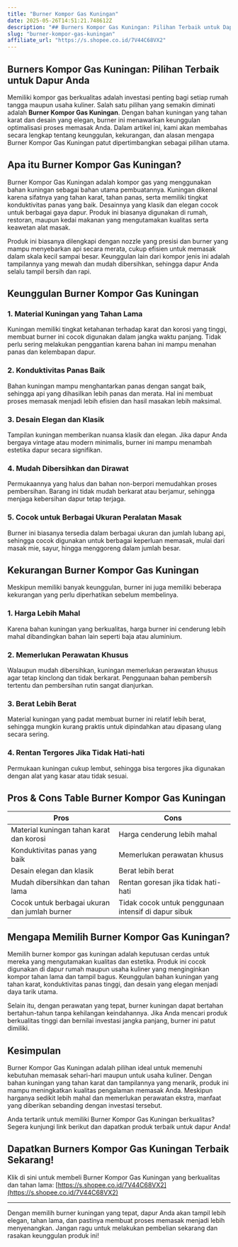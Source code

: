 ```yaml
---
title: "Burner Kompor Gas Kuningan"
date: 2025-05-26T14:51:21.748612Z
description: "## Burners Kompor Gas Kuningan: Pilihan Terbaik untuk Dapur Anda..."
slug: "burner-kompor-gas-kuningan"
affiliate_url: "https://s.shopee.co.id/7V44C68VX2"
---
```

## Burners Kompor Gas Kuningan: Pilihan Terbaik untuk Dapur Anda

Memiliki kompor gas berkualitas adalah investasi penting bagi setiap rumah tangga maupun usaha kuliner. Salah satu pilihan yang semakin diminati adalah **Burner Kompor Gas Kuningan**. Dengan bahan kuningan yang tahan karat dan desain yang elegan, burner ini menawarkan keunggulan optimalisasi proses memasak Anda. Dalam artikel ini, kami akan membahas secara lengkap tentang keunggulan, kekurangan, dan alasan mengapa Burner Kompor Gas Kuningan patut dipertimbangkan sebagai pilihan utama.

## Apa itu Burner Kompor Gas Kuningan?

Burner Kompor Gas Kuningan adalah kompor gas yang menggunakan bahan kuningan sebagai bahan utama pembuatannya. Kuningan dikenal karena sifatnya yang tahan karat, tahan panas, serta memiliki tingkat konduktivitas panas yang baik. Desainnya yang klasik dan elegan cocok untuk berbagai gaya dapur. Produk ini biasanya digunakan di rumah, restoran, maupun kedai makanan yang mengutamakan kualitas serta keawetan alat masak.

Produk ini biasanya dilengkapi dengan nozzle yang presisi dan burner yang mampu menyebarkan api secara merata, cukup efisien untuk memasak dalam skala kecil sampai besar. Keunggulan lain dari kompor jenis ini adalah tampilannya yang mewah dan mudah dibersihkan, sehingga dapur Anda selalu tampil bersih dan rapi.

## Keunggulan Burner Kompor Gas Kuningan

### 1. Material Kuningan yang Tahan Lama

Kuningan memiliki tingkat ketahanan terhadap karat dan korosi yang tinggi, membuat burner ini cocok digunakan dalam jangka waktu panjang. Tidak perlu sering melakukan penggantian karena bahan ini mampu menahan panas dan kelembapan dapur.

### 2. Konduktivitas Panas Baik

Bahan kuningan mampu menghantarkan panas dengan sangat baik, sehingga api yang dihasilkan lebih panas dan merata. Hal ini membuat proses memasak menjadi lebih efisien dan hasil masakan lebih maksimal.

### 3. Desain Elegan dan Klasik

Tampilan kuningan memberikan nuansa klasik dan elegan. Jika dapur Anda bergaya vintage atau modern minimalis, burner ini mampu menambah estetika dapur secara signifikan.

### 4. Mudah Dibersihkan dan Dirawat

Permukaannya yang halus dan bahan non-berpori memudahkan proses pembersihan. Barang ini tidak mudah berkarat atau berjamur, sehingga menjaga kebersihan dapur tetap terjaga.

### 5. Cocok untuk Berbagai Ukuran Peralatan Masak

Burner ini biasanya tersedia dalam berbagai ukuran dan jumlah lubang api, sehingga cocok digunakan untuk berbagai keperluan memasak, mulai dari masak mie, sayur, hingga menggoreng dalam jumlah besar.

## Kekurangan Burner Kompor Gas Kuningan

Meskipun memiliki banyak keunggulan, burner ini juga memiliki beberapa kekurangan yang perlu diperhatikan sebelum membelinya.

### 1. Harga Lebih Mahal

Karena bahan kuningan yang berkualitas, harga burner ini cenderung lebih mahal dibandingkan bahan lain seperti baja atau aluminium.

### 2. Memerlukan Perawatan Khusus

Walaupun mudah dibersihkan, kuningan memerlukan perawatan khusus agar tetap kinclong dan tidak berkarat. Penggunaan bahan pembersih tertentu dan pembersihan rutin sangat dianjurkan.

### 3. Berat Lebih Berat

Material kuningan yang padat membuat burner ini relatif lebih berat, sehingga mungkin kurang praktis untuk dipindahkan atau dipasang ulang secara sering.

### 4. Rentan Tergores Jika Tidak Hati-hati

Permukaan kuningan cukup lembut, sehingga bisa tergores jika digunakan dengan alat yang kasar atau tidak sesuai.

## Pros & Cons Table Burner Kompor Gas Kuningan

| **Pros**                                            | **Cons**                                             |
|--------------------------------------------------------|------------------------------------------------------|
| Material kuningan tahan karat dan korosi              | Harga cenderung lebih mahal                        |
| Konduktivitas panas yang baik                         | Memerlukan perawatan khusus                         |
| Desain elegan dan klasik                              | Berat lebih berat                                   |
| Mudah dibersihkan dan tahan lama                     | Rentan goresan jika tidak hati-hati                 |
| Cocok untuk berbagai ukuran dan jumlah burner        | Tidak cocok untuk penggunaan intensif di dapur sibuk |

## Mengapa Memilih Burner Kompor Gas Kuningan?

Memilih burner kompor gas kuningan adalah keputusan cerdas untuk mereka yang mengutamakan kualitas dan estetika. Produk ini cocok digunakan di dapur rumah maupun usaha kuliner yang menginginkan kompor tahan lama dan tampil bagus. Keunggulan bahan kuningan yang tahan karat, konduktivitas panas tinggi, dan desain yang elegan menjadi daya tarik utama.

Selain itu, dengan perawatan yang tepat, burner kuningan dapat bertahan bertahun-tahun tanpa kehilangan keindahannya. Jika Anda mencari produk berkualitas tinggi dan bernilai investasi jangka panjang, burner ini patut dimiliki.

## Kesimpulan

Burner Kompor Gas Kuningan adalah pilihan ideal untuk memenuhi kebutuhan memasak sehari-hari maupun untuk usaha kuliner. Dengan bahan kuningan yang tahan karat dan tampilannya yang menarik, produk ini mampu meningkatkan kualitas pengalaman memasak Anda. Meskipun harganya sedikit lebih mahal dan memerlukan perawatan ekstra, manfaat yang diberikan sebanding dengan investasi tersebut.

Anda tertarik untuk memiliki Burner Kompor Gas Kuningan berkualitas? Segera kunjungi link berikut dan dapatkan produk terbaik untuk dapur Anda!

## Dapatkan Burners Kompor Gas Kuningan Terbaik Sekarang!

Klik di sini untuk membeli Burner Kompor Gas Kuningan yang berkualitas dan tahan lama: [https://s.shopee.co.id/7V44C68VX2](https://s.shopee.co.id/7V44C68VX2)

---

Dengan memilih burner kuningan yang tepat, dapur Anda akan tampil lebih elegan, tahan lama, dan pastinya membuat proses memasak menjadi lebih menyenangkan. Jangan ragu untuk melakukan pembelian sekarang dan rasakan keunggulan produk ini!